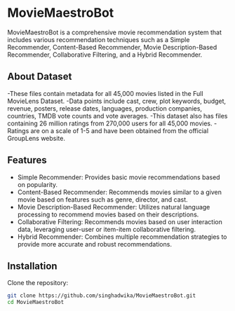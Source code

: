 # MovieMaestroBot

MovieMaestroBot is a comprehensive movie recommendation system that includes various recommendation techniques such as a Simple Recommender, Content-Based Recommender, Movie Description-Based Recommender, Collaborative Filtering, and a Hybrid Recommender.

## About Dataset

-These files contain metadata for all 45,000 movies listed in the Full MovieLens Dataset. 
-Data points include cast, crew, plot keywords, budget, revenue, posters, release dates, languages, production companies, countries, TMDB vote counts and vote averages.
-This dataset also has files containing 26 million ratings from 270,000 users for all 45,000 movies. 
-Ratings are on a scale of 1-5 and have been obtained from the official GroupLens website.

## Features

- Simple Recommender: Provides basic movie recommendations based on popularity.
- Content-Based Recommender: Recommends movies similar to a given movie based on features such as genre, director, and cast.
- Movie Description-Based Recommender: Utilizes natural language processing to recommend movies based on their descriptions.
- Collaborative Filtering: Recommends movies based on user interaction data, leveraging user-user or item-item collaborative filtering.
- Hybrid Recommender: Combines multiple recommendation strategies to provide more accurate and robust recommendations.

## Installation

Clone the repository:

```bash
git clone https://github.com/singhadwika/MovieMaestroBot.git
cd MovieMaestroBot
